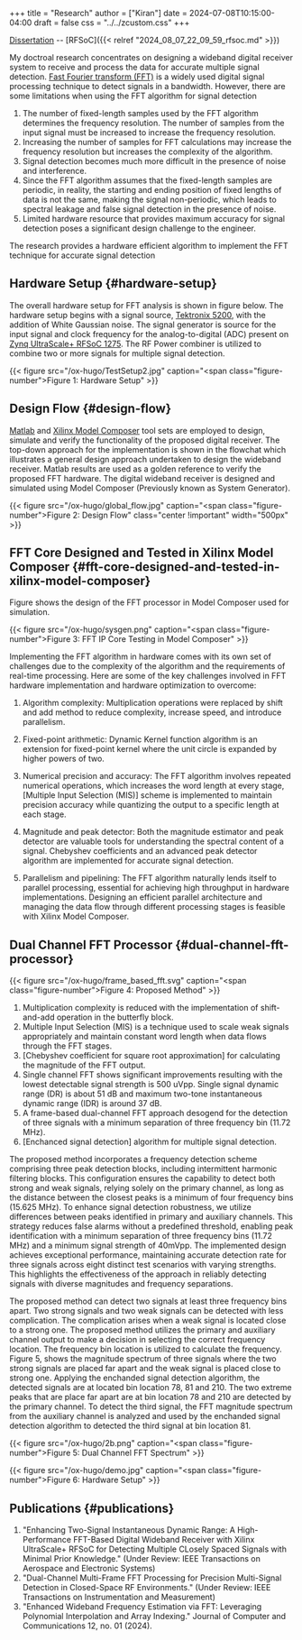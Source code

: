 +++
title = "Research"
author = ["Kiran"]
date = 2024-07-08T10:15:00-04:00
draft = false
css = "../../zcustom.css"
+++

[Dissertation](https://etd.ohiolink.edu/acprod/odb_etd/etd/r/1501/10?clear=10&p10_accession_num=wright1736445262641106) -- [RFSoC]({{< relref "2024_08_07_22_09_59_rfsoc.md" >}})

My doctroal research concentrates on designing a wideband digital receiver system to receive and process the data for accurate multiple signal detection. [Fast Fourier transform (FFT)](https://en.wikipedia.org/wiki/Fast_Fourier_transform) is a widely used digital signal processing technique to detect signals in a bandwidth. However, there are some limitations when using the FFT algorithm for signal detection

1.  The number of fixed-length samples used by the FFT algorithm determines the frequency resolution. The number of samples from the input signal must be increased to increase the frequency resolution.
2.  Increasing the number of samples for FFT calculations may increase the frequency resolution but increases the complexity of the algorithm.
3.  Signal detection becomes much more difficult in the presence of noise and interference.
4.  Since the FFT algorithm assumes that the fixed-length samples are periodic, in reality, the starting and ending position of fixed lengths of data is not the same, making the signal non-periodic, which leads to spectral leakage and false signal detection in the presence of noise.
5.  Limited hardware resource that provides maximum accuracy for signal detection poses a significant design challenge to the engineer.

The research provides a hardware efficient algorithm to implement the FFT technique for accurate signal detection


## Hardware Setup {#hardware-setup}

The overall hardware setup for FFT analysis is shown in figure below. The hardware setup begins with a signal source, [Tektronix 5200](https://www.tek.com/en/products/arbitrary-waveform-generators/awg5200), with the addition of White Gaussian noise. The signal generator is source for the input signal and clock frequency for the analog-to-digital (ADC) present on [Zynq UltraScale+ RFSoC 1275](https://www.xilinx.com/products/boards-and-kits/zcu1275.html). The RF Power combiner is utilized to combine two or more signals for multiple signal detection.

{{< figure src="/ox-hugo/TestSetup2.jpg" caption="<span class=\"figure-number\">Figure 1: </span>Hardware Setup" >}}


## Design Flow {#design-flow}

[Matlab](https://www.mathworks.com/products/matlab.html) and [Xilinx Model Composer](https://www.xilinx.com/products/design-tools/vitis/vitis-model-composer.html) tool sets are employed to design, simulate and verify the functionality of the proposed digital receiver. The top-down approach for the implementation is shown in the flowchat which illustrates a general design approach undertaken to design the wideband receiver. Matlab results are used as a golden reference to verify the proposed FFT hardware. The digital wideband receiver is designed and simulated using Model Composer (Previously known as System Generator).

{{< figure src="/ox-hugo/global_flow.jpg" caption="<span class=\"figure-number\">Figure 2: </span>Design Flow" class="center !important" width="500px" >}}


## FFT Core Designed and Tested in Xilinx Model Composer {#fft-core-designed-and-tested-in-xilinx-model-composer}

Figure shows the design of the FFT processor in Model Composer used for simulation.

{{< figure src="/ox-hugo/sysgen.png" caption="<span class=\"figure-number\">Figure 3: </span>FFT IP Core Testing in Model Composer" >}}

Implementing the FFT algorithm in hardware comes with its own set of challenges due to the complexity of the algorithm and the requirements of real-time processing. Here are some of the key challenges involved in FFT hardware implementation and hardware optimization to overcome:

1.  Algorithm complexity: Multiplication operations were replaced by shift and add method to reduce complexity, increase speed, and introduce parallelism.

2.  Fixed-point arithmetic: Dynamic Kernel function algorithm is an extension for fixed-point kernel where the unit circle is expanded by higher powers of two.

3.  Numerical precision and accuracy: The FFT algorithm involves repeated numerical operations, which increases the word length at every stage, [Multiple Input Selection (MIS)] scheme is implemented to maintain precision accuracy while quantizing the output to a specific length at each stage.

4.  Magnitude and peak detector: Both the magnitude estimator and peak detector are valuable tools for understanding the spectral content of a signal. Chebyshev coefficients and an advanced peak detector algorithm are implemented for accurate signal detection.

5.  Parallelism and pipelining: The FFT algorithm naturally lends itself to parallel processing, essential for achieving high throughput in hardware implementations. Designing an efficient parallel architecture and managing the data flow through different processing stages is feasible with Xilinx Model Composer.


## Dual Channel FFT Processor {#dual-channel-fft-processor}

{{< figure src="/ox-hugo/frame_based_fft.svg" caption="<span class=\"figure-number\">Figure 4: </span>Proposed Method" >}}

1.  Multiplication complexity is reduced with the implementation of shift-and-add operation in the butterfly block.
2.  Multiple Input Selection (MIS) is a technique used to scale weak signals appropriately and maintain constant word length when data flows through the FFT stages.
3.  [Chebyshev coefficient for square root approximation] for calculating the magnitude of the FFT output.
4.  Single channel FFT shows significant improvements resulting with the lowest detectable signal strength is 500 uVpp. Single signal dynamic range (DR) is about 51 dB and maximum two-tone instantaneous dynamic range (IDR) is around 37 dB.
5.  A frame-based dual-channel FFT approach desogend for the detection of three signals with a minimum separation of three frequency bin (11.72 MHz).
6.  [Enchanced signal detection] algorithm for multiple signal detection.

The proposed method incorporates a frequency detection scheme comprising three peak detection blocks, including intermittent harmonic filtering blocks. This configuration ensures the capability to detect both strong and weak signals, relying solely on the primary channel, as long as the distance between the closest peaks is a minimum of four frequency bins (15.625 MHz). To enhance signal detection robustness, we utilize differences between peaks identified in primary and auxiliary channels. This strategy reduces false alarms without a predefined threshold, enabling peak identification with a minimum separation of three frequency bins (11.72 MHz) and a minimum signal strength of 40mVpp. The implemented design achieves exceptional performance,
maintaining accurate detection rate for three signals across eight distinct test scenarios with varying strengths. This highlights the effectiveness of the approach in reliably detecting signals with diverse magnitudes and frequency separations.

The proposed method can detect two signals at least three frequency bins apart. Two strong signals and two weak signals can be detected with less complication. The complication arises when a weak signal is located close to a strong one. The proposed method utilizes the primary and auxiliary channel output to make a decision in selecting the correct frequency location. The frequency bin location is utilized to calculate the frequency. Figure 5, shows the magnitude spectrum of three signals where the two strong signals are placed far apart and the weak signal is placed close to strong one. Applying the enchanded signal detection algorithm, the detected signals are at located bin location 78, 81 and 210. The two extreme peaks that are place far apart are at bin location 78 and 210 are detected by the primary channel. To detect the third signal, the FFT magnitude spectrum from the auxiliary channel is analyzed and used by the enchanded signal detection algorithm to detected the third signal at bin location 81.

{{< figure src="/ox-hugo/2b.png" caption="<span class=\"figure-number\">Figure 5: </span>Dual Channel FFT Spectrum" >}}

{{< figure src="/ox-hugo/demo.jpg" caption="<span class=\"figure-number\">Figure 6: </span>Hardware Setup" >}}


## Publications {#publications}

1.  "Enhancing Two-Signal Instantaneous Dynamic Range: A High-Performance FFT-Based Digital Wideband Receiver with Xilinx UltraScale+ RFSoC for Detecting Multiple CLosely Spaced Signals with Minimal Prior Knowledge." (Under Review: IEEE Transactions on Aerospace and Electronic Systems)
2.  "Dual-Channel Multi-Frame FFT Processing for Precision Multi-Signal Detection in Closed-Space RF Environments." (Under Review: IEEE Transactions on Instrumentation and Measurement)
3.  "Enhanced Wideband Frequency Estimation via FFT: Leveraging Polynomial Interpolation and Array Indexing." Journal of Computer and Communications 12, no. 01 (2024).
